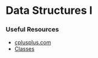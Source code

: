 # Data Structures I

### Useful Resources
  * [cplusplus.com](http://www.cplusplus.com/)
  * [Classes](https://stackoverflow.com/questions/9579930/separating-class-code-into-a-header-and-cpp-file)
